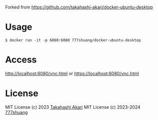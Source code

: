 Forked from https://github.com/takahashi-akari/docker-ubuntu-desktop

# Usage

```console
$ docker run -it -p 6080:6080 777shuang/docker-ubuntu-desktop
```

# Access

<http://localhost:6080/vnc.html> or <https://localhost:6080/vnc.html>

# License

MIT License (c) 2023 [Takahashi Akari](https://github.com/takahashi-akari)
MIT License (c) 2023-2024 [777shuang](https://github.com/777shuang)